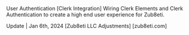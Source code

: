 User Authentication [Clerk Integration] 
Wiring Clerk Elements and Clerk Authentication to create a high end user experience for Zub8eti.

Update | Jan 6th, 2024 [Zub8eti LLC Adjustments] [zub8eti.com]
